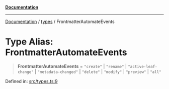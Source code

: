 [**Documentation**](../../README.md)

***

[Documentation](../../README.md) / [types](../README.md) / FrontmatterAutomateEvents

# Type Alias: FrontmatterAutomateEvents

> **FrontmatterAutomateEvents** = `"create"` \| `"rename"` \| `"active-leaf-change"` \| `"metadata-changed"` \| `"delete"` \| `"modify"` \| `"preview"` \| `"all"`

Defined in: [src/types.ts:9](https://github.com/Christian-Me/folder-to-tags-plugin/blob/bf42295620335492a0928fbbe8ccca5ae986f975/src/types.ts#L9)
